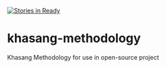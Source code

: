 [![Stories in Ready](https://badge.waffle.io/khasang/khasang-methodology.png?label=ready&title=Ready)](https://waffle.io/khasang/khasang-methodology)
# khasang-methodology
Khasang Methodology for use in open-source project

